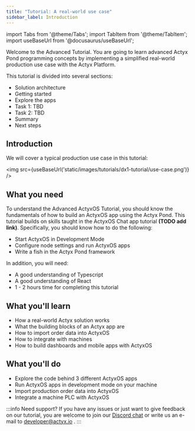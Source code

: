 ```yaml
---
title: "Tutorial: A real-world use case"
sidebar_label: Introduction
---
```


import Tabs from '@theme/Tabs';
import TabItem from '@theme/TabItem';
import useBaseUrl from '@docusaurus/useBaseUrl';

Welcome to the Advanced Tutorial. You are going to learn advanced Actyx Pond programming concepts by implementing a simplified real-world production use case with the Actyx Platform.

This tutorial is divided into several sections:

- Solution architecture
- Getting started
- Explore the apps
- Task 1: TBD
- Task 2: TBD
- Summary
- Next steps

## Introduction

We will cover a typical production use case in this tutorial:

<img src={useBaseUrl('static/images/tutorials/dx1-tutorial/use-case.png')} />

## What you need

To understand the Advanced ActyxOS Tutorial, you should know the fundamentals of how to build an ActyxOS app using the Actyx Pond. This tutorial builds on skills taught in the ActyxOS Chat app tutorial **(TODO add link)**. Specifically, you should know how to do the following:

- Start ActyxOS in Development Mode
- Configure node settings and run ActyxOS apps
- Write a fish in the Actyx Pond framework

In addition, you will need:

- A good understanding of Typescript
- A good understanding of React
- 1 - 2 hours time for completing this tutorial

## What you'll learn

- How a real-world Actyx solution works
- What the building blocks of an Actyx app are
- How to import order data into ActyxOS
- How to integrate with machines
- How to build dashboards and mobile apps with ActyxOS

## What you'll do

- Explore the code behind 3 different ActyxOS apps
- Run ActyxOS apps in development mode on your machine
- Import production order data into ActyxOS
- Integrate a machine PLC with ActyxOS

:::info Need support?
If you have any issues or just want to give feedback on our tutorial, you are welcome to join our [Discord chat](https://discord.gg/262yJhc) or write us an e-mail to developer@actyx.io .
:::
